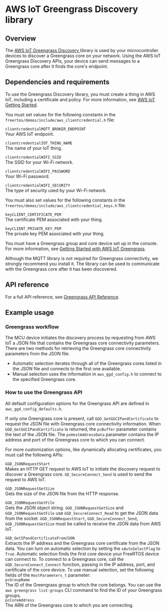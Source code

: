 # AWS IoT Greengrass Discovery library<a name="freertos-lib-gg-connectivity"></a>

## Overview<a name="freertos-gg-overview"></a>

The [AWS IoT Greengrass Discovery ](https://docs.aws.amazon.com/freertos/latest/lib-ref/html1/aws__greengrass__discovery_8h.html) library is used by your microcontroller devices to discover a Greengrass core on your network\. Using the AWS IoT Greengrass Discovery APIs, your device can send messages to a Greengrass core after it finds the core's endpoint\.

## Dependencies and requirements<a name="freertos-gg-dependencies"></a>

To use the Greengrass Discovery library, you must create a thing in AWS IoT, including a certificate and policy\. For more information, see [AWS IoT Getting Started](https://docs.aws.amazon.com/iot/latest/developerguide/iot-gs.html)\. 

You must set values for the following constants in the `freertos/demos/include/aws_clientcredential.h` file:

`clientcredentialMQTT_BROKER_ENDPOINT`  
Your AWS IoT endpoint\.

`clientcredentialIOT_THING_NAME`  
The name of your IoT thing\.

`clientcredentialWIFI_SSID`  
The SSID for your Wi\-Fi network\.

`clientcredentialWIFI_PASSWORD`  
Your Wi\-Fi password\.

`clientcredentialWIFI_SECURITY`  
The type of security used by your Wi\-Fi network\.

You must also set values for the following constants in the `freertos/demos/include/aws_clientcredential_keys.h` file:

`keyCLIENT_CERTIFICATE_PEM`  
The certificate PEM associated with your thing\.

`keyCLIENT_PRIVATE_KEY_PEM`  
The private key PEM associated with your thing\.

You must have a Greengrass group and core device set up in the console\. For more information, see [Getting Started with AWS IoT Greengrass](https://docs.aws.amazon.com/greengrass/latest/developerguide/)\.

Although the MQTT library is not required for Greengrass connectivity, we strongly recommend you install it\. The library can be used to communicate with the Greengrass core after it has been discovered\.

## API reference<a name="freertos-gg-api"></a>

For a full API reference, see [Greengrass API Reference](https://docs.aws.amazon.com/freertos/latest/lib-ref/html1/aws__greengrass__discovery_8h.html)\.

## Example usage<a name="freertos-gg-example"></a>

### Greengrass workflow<a name="freertos-lib-gg-workflow"></a>

The MCU device initiates the discovery process by requesting from AWS IoT a JSON file that contains the Greengrass core connectivity parameters\. There are two methods for retrieving the Greengrass core connectivity parameters from the JSON file:
+ Automatic selection iterates through all of the Greengrass cores listed in the JSON file and connects to the first one available\. 
+ Manual selection uses the information in `aws_ggd_config.h` to connect to the specified Greengrass core\.

### How to use the Greengrass API<a name="freertos-lib-gg-api"></a>

All default configuration options for the Greengrass API are defined in `aws_ggd_config_defaults.h`\.

If only one Greengrass core is present, call `GGD_GetGGCIPandCertificate` to request the JSON file with Greengrass core connectivity information\. When `GGD_GetGGCIPandCertificate` is returned, the `pcBuffer` parameter contains the text of the JSON file\. The `pxHostAddressData` parameter contains the IP address and port of the Greengrass core to which you can connect\.

For more customization options, like dynamically allocating certificates, you must call the following APIs:

`GGD_JSONRequestStart`  
Makes an HTTP GET request to AWS IoT to initiate the discovery request to discover a Greengrass core\. `GD_SecureConnect_Send` is used to send the request to AWS IoT\.

`GGD_JSONRequestGetSize`  
Gets the size of the JSON file from the HTTP response\.

`GGD_JSONRequestGetFile`  
Gets the JSON object string\. `GGD_JSONRequestGetSize` and `GGD_JSONRequestGetFile` use `GGD_SecureConnect_Read` to get the JSON data from the socket\. `GGD_JSONRequestStart`, `GGD_SecureConnect_Send`, `GGD_JSONRequestGetSize` must be called to receive the JSON data from AWS IoT\.

`GGD_GetIPandCertificateFromJSON`  
Extracts the IP address and the Greengrass core certificate from the JSON data\. You can turn on automatic selection by setting the `xAutoSelectFlag` to `True`\. Automatic selection finds the first core device your FreeRTOS device can connect to\. To connect to a Greengrass core, call the `GGD_SecureConnect_Connect` function, passing in the IP address, port, and certificate of the core device\. To use manual selection, set the following fields of the `HostParameters_t` parameter:    
`pcGroupName`  
The ID of the Greengrass group to which the core belongs\. You can use the `aws greengrass list-groups` CLI command to find the ID of your Greengrass groups\.  
`pcCoreAddress`  
The ARN of the Greengrass core to which you are connecting\.
